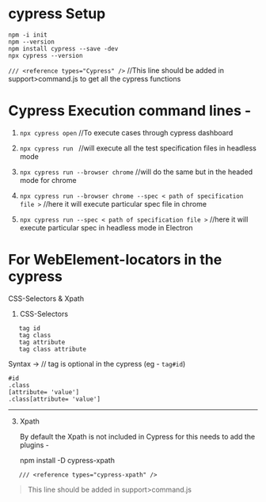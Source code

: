 # cypress Setup

```
npm -i init   
npm --version         
npm install cypress --save -dev 
npx cypress --version         
```

`/// <reference types="Cypress" />`      //This line should be added in  support>command.js to get all the cypress functions


# Cypress Execution command lines - 

1. ```npx cypress open``` //To execute cases through cypress dashboard

2. ```npx cypress run ``` //will execute all the test specification files in headless mode

3. ```npx cypress run --browser chrome``` //will do the same but in the headed mode for chrome

4. ```npx cypress run --browser chrome --spec < path of specification file >``` //here it will execute particular spec file in chrome

5. ```npx cypress run --spec < path of specification file >``` //here it will execute particular spec in headless mode in Electron


# For WebElement-locators in the cypress
CSS-Selectors & Xpath

1. CSS-Selectors
```
   tag id
   tag class
   tag attribute
   tag class attribute
```

   Syntax ->
   // tag is optional in the cypress (eg - `tag#id`)
   
   ```
   #id
   .class
   [attribute= 'value']
   .class[attribute= 'value']
   ```
   ------ 

3. Xpath
   
   By default the Xpath is not included in Cypress for this needs to add the plugins -

   npm install -D cypress-xpath
```
   /// <reference types="cypress-xpath" />
```
   > This line should be added in  support>command.js
 
